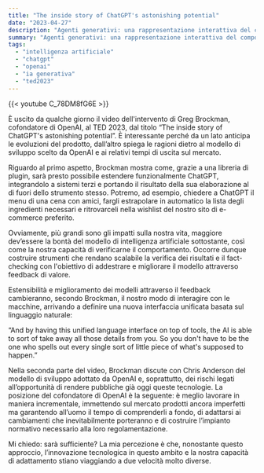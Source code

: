 ```yaml
---
title: "The inside story of ChatGPT's astonishing potential"
date: "2023-04-27"
description: "Agenti generativi: una rappresentazione interattiva del comportamento umano."
summary: "Agenti generativi: una rappresentazione interattiva del comportamento umano."
tags: 
  - "intelligenza artificiale"
  - "chatgpt"
  - "openai"
  - "ia generativa"
  - "ted2023"
---
```


{{< youtube C_78DM8fG6E >}}

È uscito da qualche giorno il video dell'intervento di Greg Brockman, cofondatore di OpenAI, al TED 2023, dal titolo “The inside story of ChatGPT's astonishing potential”.
È interessante perché da un lato anticipa le evoluzioni del prodotto, dall’altro spiega le ragioni dietro al modello di sviluppo scelto da OpenAI e ai relativi tempi di uscita sul mercato.

Riguardo al primo aspetto, Brockman mostra come, grazie a una libreria di plugin, sarà presto possibile estendere funzionalmente ChatGPT, integrandolo a sistemi terzi e portando il risultato della sua elaborazione al di fuori dello strumento stesso. Potremo, ad esempio, chiedere a ChatGPT il menu di una cena con amici, fargli estrapolare in automatico la lista degli ingredienti necessari e ritrovarceli nella wishlist del nostro sito di e-commerce preferito.

Ovviamente, più grandi sono gli impatti sulla nostra vita, maggiore dev’essere la bontà del modello di intelligenza artificiale sottostante, così come la nostra capacità di verificarne il comportamento. Occorre dunque costruire strumenti che rendano scalabile la verifica dei risultati e il fact-checking con l'obiettivo di addestrare e migliorare il modello attraverso feedback di valore.

Estensibilità e miglioramento dei modelli attraverso il feedback cambieranno, secondo Brockman, il nostro modo di interagire con le macchine, arrivando a definire una nuova interfaccia unificata basata sul linguaggio naturale:

“And by having this unified language interface on top of tools, the AI is able to sort of take away all those details from you. So you don't have to be the one who spells out every single sort of little piece of what's supposed to happen.”

Nella seconda parte del video, Brockman discute con Chris Anderson del modello di sviluppo adottato da OpenAI e, soprattutto, dei rischi legati all’opportunità di rendere pubbliche già oggi queste tecnologie. La posizione del cofondatore di OpenAI è la seguente: è meglio lavorare in maniera incrementale, immettendo sul mercato prodotti ancora imperfetti ma garantendo all’uomo il tempo di comprenderli a fondo, di adattarsi ai cambiamenti che inevitabilmente porteranno e di costruire l’impianto normativo necessario alla loro regolamentazione.

Mi chiedo: sarà sufficiente? La mia percezione è che, nonostante questo approccio, l’innovazione tecnologica in questo ambito e la nostra capacità di adattamento stiano viaggiando a due velocità molto diverse.